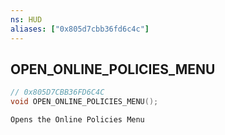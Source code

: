 ```yaml
---
ns: HUD
aliases: ["0x805d7cbb36fd6c4c"]
---
```

## OPEN_ONLINE_POLICIES_MENU

```c
// 0x805D7CBB36FD6C4C
void OPEN_ONLINE_POLICIES_MENU();
```

```
Opens the Online Policies Menu
```
